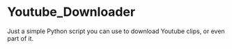 # Youtube_Downloader
Just a simple Python script you can use to download Youtube clips, or even part of it.
